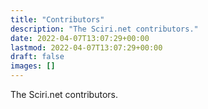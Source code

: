 ```yaml
---
title: "Contributors"
description: "The Sciri.net contributors."
date: 2022-04-07T13:07:29+00:00
lastmod: 2022-04-07T13:07:29+00:00
draft: false
images: []
---
```


The Sciri.net contributors.
